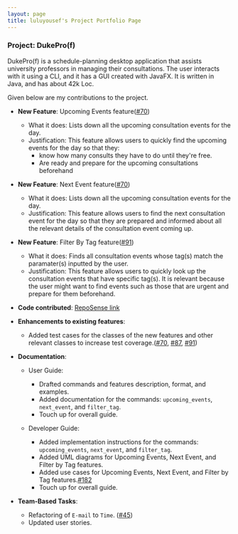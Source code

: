 ```yaml
---
layout: page
title: luluyousef's Project Portfolio Page
---
```


### Project: DukePro(f)

DukePro(f) is a schedule-planning desktop application that assists university professors in managing their
consultations.
The user interacts with it using a CLI, and it has a GUI created with JavaFX. It is written in Java, and has about 42k Loc.

Given below are my contributions to the project.

* **New Feature**: Upcoming Events feature([#70](https://github.com/AY2122S1-CS2103T-T11-4/tp/pull/70))
    * What it does: Lists down all the upcoming consultation events for the day.
    * Justification: This feature allows users to quickly find the upcoming events for the day so that they: 
        * know how many consults they have to do until they're free.
        * Are ready and prepare for the upcoming consultations beforehand
        
* **New Feature**: Next Event feature([#70](https://github.com/AY2122S1-CS2103T-T11-4/tp/pull/70))
    * What it does: Lists down all the upcoming consultation events for the day.
    * Justification: This feature allows users to find the next consultation event for the day so that they are prepared and informed about all the relevant details of the consultation event coming up.

* **New Feature**: Filter By Tag feature([#91](https://github.com/AY2122S1-CS2103T-T11-4/tp/pull/91))
    * What it does: Finds all consultation events whose tag(s) match the paramater(s) inputted by the user.
    * Justification: This feature allows users to quickly look up the consultation events that have specific tag(s). 
                     It is relevant because the user might want to find events such as those that are urgent and prepare for them beforehand. 
    

* **Code contributed**: [RepoSense link](https://nus-cs2103-ay2122s1.github.io/tp-dashboard/?search=luluyousef&sort=groupTitle&sortWithin=title&since=2021-09-17&timefr=undefined&timeframe=commit&mergegroup=&groupSelect=groupByRepos&breakdown=false)


* **Enhancements to existing features**:
    * Added test cases for the classes of the new features and other relevant classes to increase test coverage.([#70](https://github.com/AY2122S1-CS2103T-T11-4/tp/pull/70), [#87](https://github.com/AY2122S1-CS2103T-T11-4/tp/pull/87), [#91](https://github.com/AY2122S1-CS2103T-T11-4/tp/pull/91))


* **Documentation**:
    * User Guide:
      * Drafted commands and features description, format, and examples.
      * Added documentation for the commands: `upcoming_events`, `next_event`, and `filter_tag`.
      * Touch up for overall guide.

    * Developer Guide:
        * Added implementation instructions for the commands: `upcoming_events`, `next_event`, and `filter_tag`.
        * Added UML diagrams for Upcoming Events, Next Event, and Filter by Tag features.
        * Added use cases for Upcoming Events, Next Event, and Filter by Tag features.[#182](https://github.com/AY2122S1-CS2103T-T11-4/tp/pull/182)
        * Touch up for overall guide.


* **Team-Based Tasks**:
  * Refactoring of `E-mail` to `Time`. ([#45](https://github.com/AY2122S1-CS2103T-T11-4/tp/pull/45))
  * Updated user stories.

